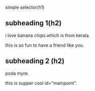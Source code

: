 <!doctype html>
<html>
<head>
<meta charset="utf-8">
<title>simple selectors</title>
<style>
	
h2{
	color: red;
	text-align: center;
}

.highlight {
	font-size: 20px;
	font-weight: bold;
	font-style: italic;
	background-color: yellow;
	opacity: .8;

}

/*all with class="highlight"*/
xxx{
	font-size: 21px;
	font-weight: bold;
	font-style: italic;
	background-color: indianred;
	opacity: .6;


}

#mainpoint {
	font-size: 30px;
	font-weight: bold;
	font-style: italic;
	background-color: blueviolet;
	opacity: .8;

}

xxx{
	text-align: center;
	color: purple;
}
</style>
</head>

<body

<h1>simple selector(h1)</h1>
<h2>subheading 1(h2)</h2>

<p class="higlight">i love banana chips.which is from kerala.</p>
<p class="higlight">this is so fun to have a friend like you.</p>

<h2>subheading 2 (h2)</h2>
<p>poda myre.</p>

<div>this is supper cool <span id="mainpoint">id="mainpoint".</span></div>
</body>